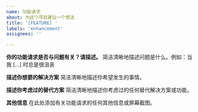 ```yaml
---
name: 功能请求
about: 为这个项目建议一个想法
title: '[FEATURE] '
labels: 'enhancement'
assignees: ''

---
```


**你的功能请求是否与问题有关？请描述。**
简洁清晰地描述问题是什么。例如：当我 [...] 时总是很沮丧

**描述你想要的解决方案**
简洁清晰地描述你希望发生的事情。

**描述你考虑过的替代方案**
简洁清晰地描述你考虑过的任何替代解决方案或功能。

**其他信息**
在此处添加有关功能请求的任何其他信息或屏幕截图。
